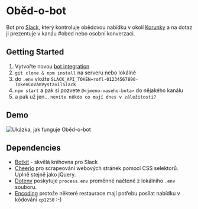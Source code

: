# Oběd-o-bot

Bot pro [Slack](https://slack.com "Woohoo... Slack... Korunka is cool, bro!"),
který kontroluje obědovou nabídku v okolí
[Korunky](https://www.korunka.eu/ "Loterie Korunka") a na dotaz ji prezentuje
v kanáu #obed nebo osobní konverzaci.


## Getting Started
1. Vytvořte novou [bot integration](https://my.slack.com/services/new/bot)
2. `git clone & npm install` na serveru nebo lokálně
3. do `.env` vložte `SLACK_API_TOKEN=rofl-01234567890-TokenCoVámVystavilSlack`
4. `npm start` a pak si pozvete `@<jmeno-vaseho-bota>` do nějakého kanálu
5. a pak už jen... `nevíte někdo co mají dnes v záležitosti?`

## Demo

![Ukázka, jak funguje Oběd-o-bot](https://files.slack.com/files-pri/T0Q92HGF6-F0QMGDN68/obedobot-demo.jpg?pub_secret=3a4a8458ba)

## Dependencies
 * [Botkit](https://github.com/howdyai/botkit) - skvělá knihovna pro Slack
 * [Cheerio](https://github.com/cheeriojs/cheerio) pro scrapeování webových
   stránek pomocí CSS selektorů. Uplně stejně jako jQuery.
 * [Dotenv](https://github.com/motdotla/dotenv) poskytuje `process.env` proměnné
   načtené z lokálního `.env` souboru.
 * [Encoding](https://github.com/andris9/encoding) protože některé restaurace
   mají potřebu posílat nabídku v kódování `cp1250` :-)
 
